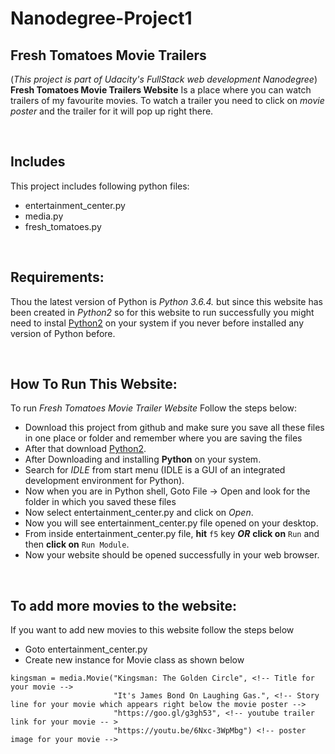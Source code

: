 # Nanodegree-Project1 
## Fresh Tomatoes Movie Trailers
(_This project is part of Udacity's FullStack web development Nanodegree_)
**Fresh Tomatoes Movie Trailers Website** Is a place where you can watch trailers of my favourite movies. To watch a trailer you need to click on _movie poster_ and the trailer for it will pop up right there.

<br>

## Includes
This project includes following python files:
- entertainment_center.py
- media.py
- fresh_tomatoes.py

<br>

## Requirements:

Thou the latest version of Python is _Python 3.6.4._ but since this website has been created in _Python2_ so for this website to run successfully you might need to instal [Python2](https://www.python.org/downloads/release/python-2715/) on your system if you never before installed any version of Python before.

<br>

## How To Run This Website:
To run _Fresh Tomatoes Movie Trailer Website_ Follow the steps below:
+ Download this project from github and make sure you save all these files in one place or folder and remember where you are saving the files
+ After that download [Python2](https://www.python.org/downloads/release/python-2715/).
+ After Downloading and installing **Python** on your system.
+ Search for _IDLE_ from start menu (IDLE is a GUI of an integrated development environment for Python).
+ Now when you are in Python shell, Goto File -> Open and look for the folder in which you saved these files
+ Now select entertainment_center.py and click on _Open_.
+ Now you will see entertainment_center.py file opened on your desktop.
+ From inside entertainment_center.py file, **hit** `f5` key **_OR_**  **click on** `Run` and then **click on**  `Run Module`.
+ Now your website should be opened successfully in your web browser.

<br>

## To add more movies to the website:

If you want to add new movies to this website follow the  steps below
- Goto entertainment_center.py
- Create new instance for Movie class as shown below

```
kingsman = media.Movie("Kingsman: The Golden Circle", <!-- Title for your movie -->
                       "It's James Bond On Laughing Gas.", <!-- Story line for your movie which appears right below the movie poster -->
                       "https://goo.gl/g3gh53", <!-- youtube trailer link for your movie -- >
                       "https://youtu.be/6Nxc-3WpMbg") <!-- poster image for your movie -->
```
